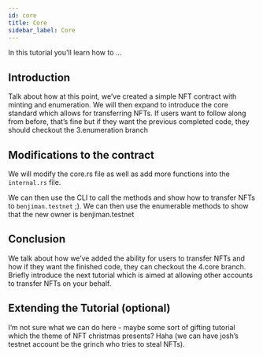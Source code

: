 ```yaml
---
id: core
title: Core
sidebar_label: Core
---
```


In this tutorial you'll learn how to ...

## Introduction

Talk about how at this point, we’ve created a simple NFT contract with minting and enumeration. We will then expand to introduce the core standard which allows for transferring NFTs. If users want to follow along from before, that’s fine but if they want the previous completed code, they should checkout the 3.enumeration branch

## Modifications to the contract

We will modify the core.rs file as well as add more functions into the `internal.rs` file. 

We can then use the CLI to call the methods and show how to transfer NFTs to `benjiman.testnet` ;). We can then use the enumerable methods to show that the new owner is benjiman.testnet

## Conclusion

We talk about how we’ve added the ability for users to transfer NFTs and how if they want the finished code, they can checkout the 4.core branch. Briefly introduce the next tutorial which is aimed at allowing other accounts to transfer NFTs on your behalf. 

## Extending the Tutorial (optional)

I’m not sure what we can do here - maybe some sort of gifting tutorial which the theme of NFT christmas presents? Haha (we can have josh’s testnet account be the grinch who tries to steal NFTs). 

